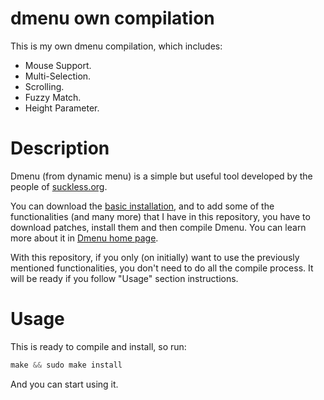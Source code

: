 # dmenu own compilation

This is my own dmenu compilation, which includes:

 - Mouse Support.
 - Multi-Selection.
 - Scrolling.
 - Fuzzy Match.
 - Height Parameter.

# Description

Dmenu (from dynamic menu) is a simple but useful tool developed by
the people of [suckless.org](https://suckless.org/).

You can download the [basic installation](https://tools.suckless.org/dmenu/), and to add some of the
functionalities (and many more) that I have in this repository, you have to download
patches, install them and then compile Dmenu. You can learn more
about it in [Dmenu home page](https://tools.suckless.org/dmenu/).

With this repository, if you only (on initially) want to use the previously mentioned functionalities, you don't need
to do all the compile process. It will be ready if you follow "Usage" section instructions.

# Usage

This is ready to compile and install, so run:

```c
make && sudo make install
```

And you can start using it.

